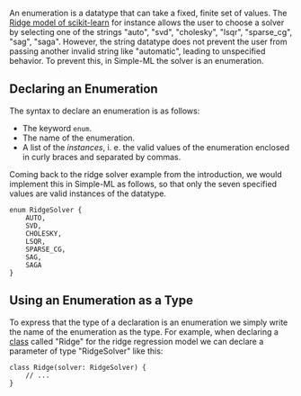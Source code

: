 An enumeration is a datatype that can take a fixed, finite set of values. The [Ridge model of scikit-learn](https://scikit-learn.org/stable/modules/generated/sklearn.linear_model.Ridge.html#sklearn.linear_model.Ridge) for instance allows the user to choose a solver by selecting one of the strings "auto", "svd", "cholesky", "lsqr", "sparse_cg", "sag", "saga". However, the string datatype does not prevent the user from passing another invalid string like "automatic", leading to unspecified behavior. To prevent this, in Simple-ML the solver is an enumeration.

## Declaring an Enumeration

The syntax to declare an enumeration is as follows:
* The keyword `enum`.
* The name of the enumeration.
* A list of the _instances_, i. e. the valid values of the enumeration enclosed in curly braces and separated by commas.

Coming back to the ridge solver example from the introduction, we would implement this in Simple-ML as follows, so that only the seven specified values are valid instances of the datatype.

```
enum RidgeSolver {
    AUTO,
    SVD,
    CHOLESKY,
    LSQR,
    SPARSE_CG,
    SAG,
    SAGA
}
```

## Using an Enumeration as a Type

To express that the type of a declaration is an enumeration we simply write the name of the enumeration as the type. For example, when declaring a [class](./Stub-Language:-Classes) called "Ridge" for the ridge regression model we can declare a parameter of type "RidgeSolver" like this:

```
class Ridge(solver: RidgeSolver) {
    // ...
}
```